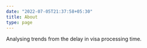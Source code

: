 ```yaml
---
date: "2022-07-05T21:37:58+05:30"
title: About
type: page
---
```


Analysing trends from the delay in visa processing time.
